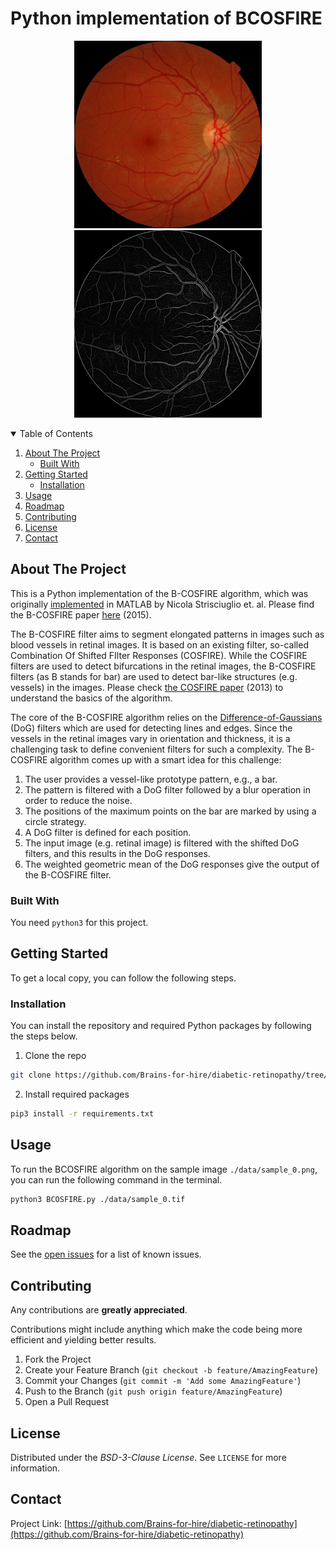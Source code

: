 # Python implementation of BCOSFIRE  


<p align="center">
  <a href="./data/sample_0.png">
    <img src="./data/sample_0.png" alt="Sample image" width="300" height="300" >
    <img src="./figures/sample_0_out.png" alt="Sample image output" width="300" height="300">
  </a>
</p>

<!-- TABLE OF CONTENTS -->
<details open="open">
  <summary>Table of Contents</summary>
  <ol>
    <li>
      <a href="#about-the-project">About The Project</a>
      <ul>
        <li><a href="#built-with">Built With</a></li>
      </ul>
    </li>
    <li>
      <a href="#getting-started">Getting Started</a>
      <ul>
        <!-- <li><a href="#prerequisites">Prerequisites</a></li> -->
        <li><a href="#installation">Installation</a></li>
      </ul>
    </li>
    <li><a href="#usage">Usage</a></li>
    <li><a href="#roadmap">Roadmap</a></li>
    <li><a href="#contributing">Contributing</a></li>
    <li><a href="#license">License</a></li>
    <li><a href="#contact">Contact</a></li>
    <!-- <li><a href="#acknowledgements">Acknowledgements</a></li> -->
  </ol>
</details>

<!-- ABOUT THE PROJECT -->
## About The Project

This is a Python implementation of the B-COSFIRE algorithm, which was originally [implemented](https://de.mathworks.com/matlabcentral/fileexchange/49172-trainable-cosfire-filters-for-curvilinear-structure-delineation-in-images) in MATLAB by Nicola Strisciuglio et. al. Please find the B-COSFIRE paper [here](http://dx.doi.org/10.1016/j.media.2014.08.002) (2015).

The B-COSFIRE filter aims to segment elongated patterns in images such as blood vessels in retinal images. It is based on an existing filter, so-called Combination Of Shifted FIlter Responses (COSFIRE). While the COSFIRE filters are used to detect bifurcations in the retinal images, the B-COSFIRE filters (as B stands for bar) are used to detect bar-like structures (e.g. vessels) in the images. Please check [the COSFIRE paper](https://www.sciencedirect.com/science/article/abs/pii/S0167865512003625) (2013) to understand the basics of the algorithm. 

The core of the B-COSFIRE algorithm relies on the [Difference-of-Gaussians](https://en.wikipedia.org/wiki/Difference_of_Gaussians) (DoG) filters which are used for detecting lines and edges. Since the vessels in the retinal images vary in orientation and thickness, it is a challenging task to define convenient filters for such a complexity. The B-COSFIRE algorithm comes up with a smart idea for this challenge:

1) The user provides a vessel-like prototype pattern, e.g., a bar.
2) The pattern is filtered with a DoG filter followed by a blur operation in order to reduce the noise.
3) The positions of the maximum points on the bar are marked by using a circle strategy.
4) A DoG filter is defined for each position.
5) The input image (e.g. retinal image) is filtered with the shifted DoG filters, and this results in the DoG responses.
6) The weighted geometric mean of the DoG responses give the output of the B-COSFIRE filter.  


### Built With
You need `python3` for this project. 

<!-- GETTING STARTED -->
## Getting Started
To get a local copy, you can follow the following steps.
### Installation
You can install the repository and required Python packages by following the steps below.

1. Clone the repo
  ```sh
  git clone https://github.com/Brains-for-hire/diabetic-retinopathy/tree/master/cosfire
  ```
2. Install required packages
  ```sh
  pip3 install -r requirements.txt
  ```
<!-- USAGE EXAMPLES -->
## Usage
To run the BCOSFIRE algorithm on the sample image `./data/sample_0.png`, you can run the following command in the terminal.
  ```sh
  python3 BCOSFIRE.py ./data/sample_0.tif
  ```

<!-- ROADMAP -->
## Roadmap
See the [open issues](./issues) for a list of known issues.

<!-- CONTRIBUTING -->
## Contributing

Any contributions are **greatly appreciated**.

Contributions might include anything which make the code being more efficient and yielding better results. 

1. Fork the Project
2. Create your Feature Branch (`git checkout -b feature/AmazingFeature`)
3. Commit your Changes (`git commit -m 'Add some AmazingFeature'`)
4. Push to the Branch (`git push origin feature/AmazingFeature`)
5. Open a Pull Request

<!-- LICENSE -->
## License

Distributed under the *BSD-3-Clause License*. See `LICENSE` for more information.

<!-- CONTACT -->
## Contact

Project Link: [https://github.com/Brains-for-hire/diabetic-retinopathy](https://github.com/Brains-for-hire/diabetic-retinopathy)
